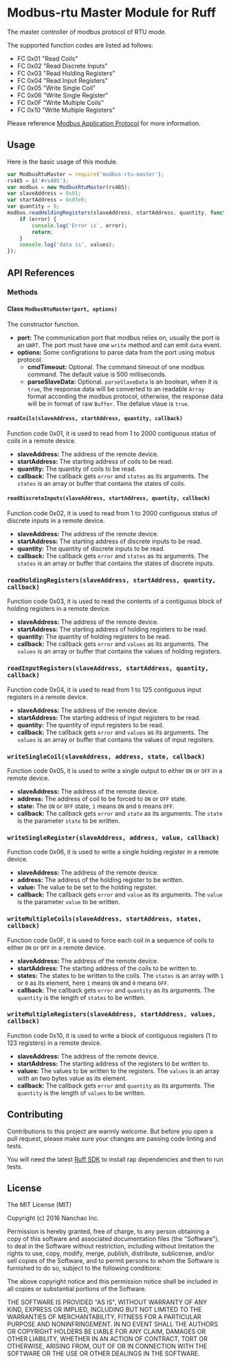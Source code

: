 # Modbus-rtu Master Module for Ruff

The master controller of modbus protocol of RTU mode.

The supported function codes are listed ad follows:
* FC 0x01 "Read Coils"
* FC 0x02 "Read Discrete Inputs"
* FC 0x03 "Read Holding Registers"
* FC 0x04 "Read Input Registers"
* FC 0x05 "Write Single Coil"
* FC 0x06 "Write Single Register"
* FC 0x0F "Write Multiple Coils"
* FC 0x10 "Write Multiple Registers”

Please reference [Modbus Application Protocol](www.modbus.org/docs/Modbus_Application_Protocol_V1_1b3.pdf) for more information.

## Usage

Here is the basic usage of this module.

```js
var ModbusRtuMaster = require('modbus-rtu-master');
rs485 = $('#rs485');
var modbus = new ModbusRtuMaster(rs485);
var slaveAddress = 0x01;
var startAddress = 0x03e8;
var quantity = 8;
modbus.readHoldingRegisters(slaveAddress, startAddress, quantity, function (error, values) {
    if (error) {
        console.log('Error is', error);
        return;
    }
    console.log('data is', values);
});

```

## API References

### Methods

#### Class `ModbusRtuMaster(port, options)`
The constructor function.
- **port:** The communication port that modbus relies on, usually the port is an `UART`. The port must have one `write` method and can emit `data` event.
- **options:** Some configrations to parse data from the port using mobus protocol.
  - **cmdTimeout:** Optional. The command timeout of one modbus command. The default value is 500 milliseconds.
  - **parseSlaveData:** Optional. `parseSlaveData` is an boolean, when it is `true`, the response data will be converted to an readable `Array` format according the modbus protocol,
  otherwise, the response data will be in format of raw `Buffer`. The defalue vlaue is `true`.

#### `readCoils(slaveAddress, startAddress, quantity, callback)`
Function code 0x01, it is used to read from 1 to 2000 contiguous status of coils in a remote device.
- **slaveAddress:** The address of the remote device.
- **startAddress:** The starting address of coils to be read.
- **quantity:** The quantity of coils to be read.
- **callback:** The callback gets `error` and `states` as its arguments. The `states` is an array or buffer that contains the states of coils.

#### `readDiscreteInputs(slaveAddress, startAddress, quantity, callback)`
Function code 0x02, it is used to read from 1 to 2000 contiguous status of discrete inputs in a remote device.
- **slaveAddress:** The address of the remote device.
- **startAddress:** The starting address of discrete inputs to be read.
- **quantity:** The quantity of discrete inputs to be read.
- **callback:** The callback gets `error` and `states` as its arguments. The `states` is an array or buffer that contains the states of discrete inputs.

### `readHoldingRegisters(slaveAddress, startAddress, quantity, callback)`
Function code 0x03, it is used to read the contents of a contiguous block of holding registers in a remote device.
- **slaveAddress:** The address of the remote device.
- **startAddress:** The starting address of holding registers to be read.
- **quantity:** The quantity of holding registers to be read.
- **callback:** The callback gets `error` and `values` as its arguments. The `values` is an array or buffer that contains the values of holding registers.

### `readInputRegisters(slaveAddress, startAddress, quantity, callback)`
Function code 0x04, it is used to read from 1 to 125 contiguous input registers in a remote device.
- **slaveAddress:** The address of the remote device.
- **startAddress:** The starting address of input registers to be read.
- **quantity:** The quantity of input registers to be read.
- **callback:** The callback gets `error` and `values` as its arguments. The `values` is an array or buffer that contains the values of input registers.

### `writeSingleCoil(slaveAddress, address, state, callback)`
Function code 0x05, it is used to write a single output to either `ON` or `OFF` in a remote device.
- **slaveAddress:** The address of the remote device.
- **address:** The address of coil to be forced to `ON` or `OFF` state.
- **state:** The `ON` or `OFF` state, `1` means `ON` and `0` means `OFF`.
- **callback:** The callback gets `error` and `state` as its arguments. The `state` is the parameter `state` to be written.

### `writeSingleRegister(slaveAddress, address, value, callback)`
Function code 0x06, it is used to write a single holding register in a remote device.
- **slaveAddress:** The address of the remote device.
- **address:** The address of the holding register to be written.
- **value:** The value to be set to the holding register.
- **callback:** The callback gets `error` and `value` as its arguments. The `value` is the parameter `value` to be written.

### `writeMultipleCoils(slaveAddress, startAddress, states, callback)`
Function code 0x0F, it is used to force each coil in a sequence of coils to either `ON` or `OFF` in a remote device.
- **slaveAddress:** The address of the remote device.
- **startAddress:** The starting address of the coils to be written to.
- **states:** The states to be written to the coils. The `states` is an array with `1` or `0` as its element, here `1` means `ON` and `0` means `OFF`.
- **callback:** The callback gets `error` and `quantity` as its arguments. The `quantity` is the length of `states` to be written.

### `writeMultipleRegisters(slaveAddress, startAddress, values, callback)`
Function code 0x10, it is used to write a block of contiguous registers (1 to 123 registers) in a remote device.
- **slaveAddress:** The address of the remote device.
- **startAddress:** The starting address of the registers to be written to.
- **values:** The values to be written to the registers. The `values` is an array with an two bytes value as its element.
- **callback:** The callback gets `error` and `quantity` as its arguments. The `quantity` is the length of `values` to be written.

## Contributing

Contributions to this project are warmly welcome. But before you open a pull request, please make sure your changes are passing code linting and tests.

You will need the latest [Ruff SDK](https://ruff.io/) to install rap dependencies and then to run tests.

## License

The MIT License (MIT)

Copyright (c) 2016 Nanchao Inc.

Permission is hereby granted, free of charge, to any person obtaining a copy of this software and associated documentation files (the "Software"), to deal in the Software without restriction, including without limitation the rights to use, copy, modify, merge, publish, distribute, sublicense, and/or sell copies of the Software, and to permit persons to whom the Software is furnished to do so, subject to the following conditions:

The above copyright notice and this permission notice shall be included in all copies or substantial portions of the Software.

THE SOFTWARE IS PROVIDED "AS IS", WITHOUT WARRANTY OF ANY KIND, EXPRESS OR IMPLIED, INCLUDING BUT NOT LIMITED TO THE WARRANTIES OF MERCHANTABILITY, FITNESS FOR A PARTICULAR PURPOSE AND NONINFRINGEMENT. IN NO EVENT SHALL THE AUTHORS OR COPYRIGHT HOLDERS BE LIABLE FOR ANY CLAIM, DAMAGES OR OTHER LIABILITY, WHETHER IN AN ACTION OF CONTRACT, TORT OR OTHERWISE, ARISING FROM, OUT OF OR IN CONNECTION WITH THE SOFTWARE OR THE USE OR OTHER DEALINGS IN THE SOFTWARE.
